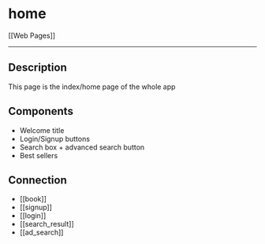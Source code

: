 # home

[[Web Pages]]

---

## Description

This page is the index/home page of the whole app

## Components

* Welcome title
* Login/Signup buttons
* Search box + advanced search button
* Best sellers

## Connection

* [[book]]
* [[signup]]
* [[login]]
* [[search_result]]
* [[ad_search]]